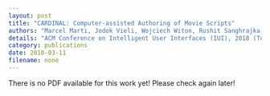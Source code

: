 ```yaml
---
layout: post
title: "CARDINAL: Computer-assisted Authoring of Movie Scripts"
authors: "Marcel Marti, Jodok Vieli, Wojciech Witon, Rushit Sanghrajka, Daniel Inversini, Diana Wotruba, Isabel Simo, Sasha Schriber, Markus Gross, Mubbasir Kapadia"
details: "ACM Conference on Intelligent User Interfaces (IUI), 2018 (To Appear)."
category: publications
date: 2018-03-11
filename: none
---
```


There is no PDF available for this work yet! Please check again later!

